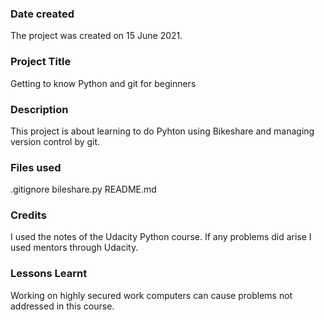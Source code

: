 ### Date created
The project was created on 15 June 2021.


### Project Title
Getting to know Python and git for beginners

### Description
This project is about learning to do Pyhton using Bikeshare and managing version control by git.

### Files used
.gitignore
bileshare.py
README.md

### Credits
I used the notes of the Udacity Python course. If any problems did arise I used mentors through Udacity.

### Lessons Learnt
Working on highly secured work computers can cause problems not addressed in this course.

